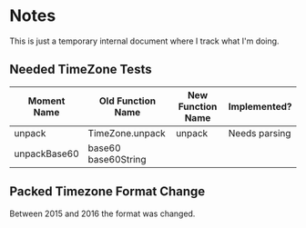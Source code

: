 # Notes

This is just a temporary internal document where I track what I'm doing.

## Needed TimeZone Tests

| **Moment Name** | **Old Function Name** | **New Function Name** | **Implemented?** |
|---|---|---|---|
| unpack | TimeZone.unpack | unpack | Needs parsing |
| unpackBase60 | base60 base60String

## Packed Timezone Format Change

Between 2015 and 2016 the format was changed.

